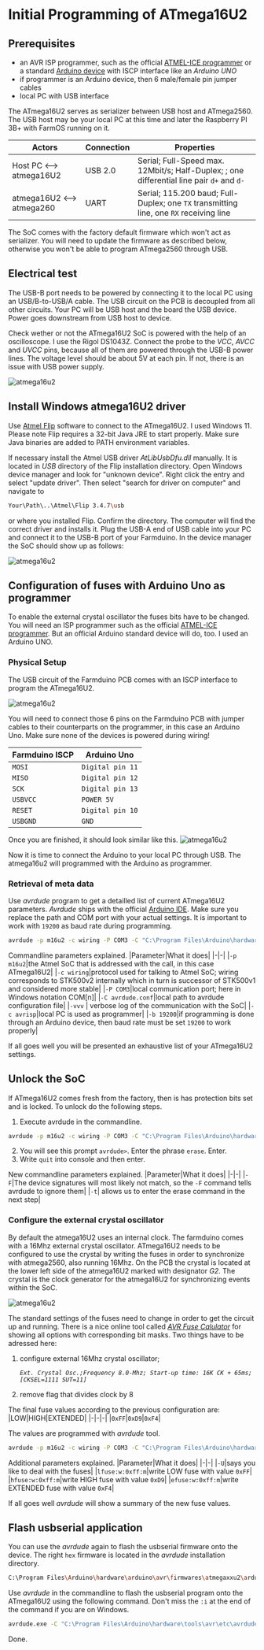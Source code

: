 # Initial Programming of ATmega16U2

## Prerequisites
* an AVR ISP programmer, such as the official  [ATMEL-ICE programmer](https://www.microchip.com/en-us/development-tool/atatmel-ice) or a standard [Arduino device](https://www.arduino.cc/en/Main/Products) with ISCP interface like an *Arduino UNO*
* if programmer is an Arduino device, then 6 male/female pin jumper cables
* local PC with USB interface

The ATmega16U2 serves as serializer between USB host and ATmega2560. The USB host may be your local PC at this time and later the Raspberry PI 3B+ with FarmOS running on it. 

|Actors |Connection|Properties|
|-|-|-|
|Host PC <--> atmega16U2|USB 2.0|Serial; Full-Speed max. 12Mbit/s; Half-Duplex; ; one differential line pair ```d+``` and ```d-```|
|atmega16U2 <--> atmega260|UART|Serial;  115.200 baud; Full-Duplex; one ```TX``` transmitting line, one ```RX``` receiving line

The SoC comes with the factory default firmware which won't act as serializer. You will need to update the firmware as described below, otherwise you won't be able to program ATmega2560 through USB.

## Electrical test
The USB-B port needs to be powered by connecting it to the local PC using an USB/B-to-USB/A cable. The USB circuit on the PCB is decoupled from all other circuits. Your PC will be USB host and the board the USB device. Power goes downstream from USB host to device.

Check wether or not the ATmega16U2 SoC is powered with the help of an oscilloscope. I use the Rigol DS1043Z. Connect the probe to the *VCC*, *AVCC* and *UVCC* pins, because all of them are powered through the USB-B power lines. The voltage level should be about 5V at each pin. If not, there is an issue with USB power supply.

![atmega16u2](/guides/atmega16u2/atmega16u2.png)

## Install Windows atmega16U2 driver
Use [Atmel Flip](https://www.microchip.com/en-us/development-tool/flip) software to connect to the ATmega16U2. I used Windows 11. Please note Flip requires a 32-bit Java JRE to start properly. Make sure Java binaries are added to PATH environment variables. 

If necessary install the Atmel USB driver *AtLibUsbDfu.dll* manually. It is located in *USB* directory of the Flip installation directory. Open Windows device manager and look for "unknown device". Right click the entry and select "update driver". Then select "search for driver on computer" and navigate to 

```bash
Your\Path\..\Atmel\Flip 3.4.7\usb
```

or where you installed Flip. Confirm the directory. The computer will find the correct driver and installs it. Plug the USB-A end of USB cable into your PC and connect it to the USB-B port of your Farmduino. In the device manager the SoC should show up as follows:

![atmega16u2](/guides/atmega16u2/device-manager.png)

## Configuration of fuses with Arduino Uno as programmer

To enable the external crystal oscillator the fuses bits have to be changed. You will need an ISP programmer such as the official [ATMEL-ICE programmer](https://www.microchip.com/en-us/development-tool/atatmel-ice). But an official Arduino standard device will do, too. I used an Arduino UNO.

### Physical Setup

The USB circuit of the Farmduino PCB comes with an ISCP interface to program the ATmega16U2.

![atmega16u2](/guides/atmega16u2/iscp-atmega16U2.png) 

You will need to connect those 6 pins on the Farmduino PCB with jumper cables to their counterparts on the programmer, in this case an Arduino Uno. Make sure none of the devices is powered during wiring!

|Farmduino ISCP|Arduino Uno|
|-|-|
|`MOSI`|`Digital pin 11`|
|`MISO`|`Digital pin 12`|
|`SCK`|`Digital pin 13`|
|`USBVCC`|`POWER 5V`|
|`RESET`|`Digital pin 10`|
|`USBGND`|`GND`|

Once you are finished, it should look similar like this.
![atmega16u2](/guides/atmega16u2/wiring.png) 

Now it is time to connect the Arduino to your local PC through USB. The atmega16u2 will programmed with the Arduino as programmer. 

### Retrieval of meta data

Use *avrdude* program to get a detailled list of current ATmega16U2 parameters. *Avrdude* ships with the official [Arduino IDE](https://www.arduino.cc/en/software). Make sure you replace the path and COM port with your actual settings. It is important to work with `19200` as baud rate during programming.

```bash
avrdude -p m16u2 -c wiring -P COM3 -C "C:\Program Files\Arduino\hardware\tools\avr\etc\avrdude.conf" -vvv -c avrisp -b 19200
```

Commandline parameters explained.
|Parameter|What it does|
|-|-|
|`-p m16u2`|the Atmel SoC that is addressed with the call, in this case ATmega16U2|
|`-c wiring`|protocol used for talking to Atmel SoC; wiring corresponds to STK500v2 internally which in turn is successor of STK500v1 and considered more stable|
|`-P COM3`|local communication port; here in Windows notation COM[n]|
|`-C avrdude.conf`|local path to avrdude configuration file|
|`-vvv` | verbose log of the communication with the SoC|
|`-c avrisp`|local PC is used as programmer|
|`-b 19200`|if programming is done through an Arduino device, then baud rate must be set `19200` to work properly|

If all goes well you will be presented an exhaustive list of your ATmega16U2 settings.

## Unlock the SoC

If ATmega16U2 comes fresh from the factory, then is has protection bits set and is locked. To unlock do the following steps. 

1. Execute avrdude in the commandline.
```bash
avrdude -p m16u2 -c wiring -P COM3 -C "C:\Program Files\Arduino\hardware\tools\avr\etc\avrdude.conf" -vvv -c avrisp -b 19200 -F -t
```
2. You will see this prompt `avrdude>`. Enter the phrase `erase`. Enter.
3. Write `quit` into console and then enter.

New commandline parameters explained.
|Parameter|What it does|
|-|-|
|`-F`|The device signatures will most likely not match, so the `-F` command tells avrdude to ignore them|
|`-t`| allows us to enter the erase command in the next step|

### Configure the external crystal oscillator

By default the atmega16U2 uses an internal clock. The farmduino comes with a 16Mhz external crystal oscillator. ATmega16U2 needs to be configured to use the crystal by writing the fuses in order to synchronize with atmega2560, also running 16Mhz. On the PCB the crystal is located at the lower left side of the atmega16U2 marked with designator *G2*. The crystal is the clock generator for the atmega16U2 for synchronizing events within the SoC.

![atmega16u2](/guides/atmega16u2/crystal.png)

The standard settings of the fuses need to change in order to get the circuit up and running. There is a nice online tool called [*AVR Fuse Calulator*](https://www.microchip.com/en-us/development-tool/flip) for showing all options with corresponding bit masks. Two things have to be adressed here:
1. configure external 16Mhz crystal oscillator; 
  
    *`Ext. Crystal Osc.;Frequency 8.0-Mhz; Start-up time: 16K CK + 65ms; [CKSEL=1111 SUT=11]`*

2. remove flag that divides clock by 8

The final fuse values according to the previous configuration are:
|LOW|HIGH|EXTENDED|
|-|-|-|
|`0xFF`|`0xD9`|`0xF4`|

The values are programmed with *avrdude* tool. 

```bash
avrdude -p m16u2 -c wiring -P COM3 -C "C:\Program Files\Arduino\hardware\tools\avr\etc\avrdude.conf" -vvv -c avrisp -b 19200 -U lfuse:w:0xff:m -U hfuse:w:0xd9:m -U efuse:w:0xf4:m
```

Additional parameters explained.
|Parameter|What it does|
|-|-|
|`-U`|says you like to deal with the fuses|
|`lfuse:w:0xff:m`|write LOW fuse with value `0xFF`|
|`hfuse:w:0xff:m`|write HIGH fuse with value `0xD9`|
|`efuse:w:0xff:m`|write EXTENDED fuse with value `0xF4`|

If all goes well *avrdude* will show a summary of the new fuse values.

## Flash usbserial application

You can use the *avrdude* again to flash the usbserial firmware onto the device. The right `hex` firmware is located in the *avrdude* installation directory.

```bash
C:\Program Files\Arduino\hardware\arduino\avr\firmwares\atmegaxxu2\arduino-usbserial\Arduino-usbserial-atmega16u2-Mega2560-Rev3.hex
```

Use *avrdude* in the commandline to flash the usbserial program onto the ATmega16U2 using the following command. Don't miss the `:i` at the end of the command if you are on Windows.

```bash
avrdude.exe -C "C:\Program Files\Arduino\hardware\tools\avr\etc\avrdude.conf" -c arduino -P COM3 -b 19200 -p m16u2 -vvv -U flash:w:"C:\Program Files\Arduino\hardware\arduino\avr\firmwares\atmegaxxu2\arduino-usbserial\Arduino-usbserial-atmega16u2-Mega2560-Rev3.hex":i
```
Done.